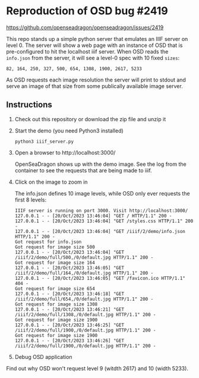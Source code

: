# Reproduction of OSD bug #2419

https://github.com/openseadragon/openseadragon/issues/2419

This repo stands up a simple python server that emulates an IIIF server on level 0.
The server will show a web page with an instance of OSD that is pre-configured to hit the localhost iiif server.
When OSD reads the `info.json` from the server, it will see a level-0 spec with 10 fixed `sizes`:

    82, 164, 250, 327, 500, 654, 1308, 1900, 2617, 5233

As OSD requests each image resolution the server will print to stdout and serve an image of that size
from some publically available image server.

## Instructions

1. Check out this repository or download the zip file and unzip it

2. Start the demo (you need Python3 installed)

       python3 iiif_server.py

3. Open a browser to http://localhost:3000/

   OpenSeaDragon shows up with the demo image.
   See the log from the container to see the requests that are being made to iiif.

4. Click on the image to zoom in

   The info.json defines 10 image levels, while OSD only ever requests the first 8 levels:

       IIIF server is running on port 3000. Visit http://localhost:3000/
       127.0.0.1 - - [20/Oct/2023 13:46:04] "GET / HTTP/1.1" 200 -
       127.0.0.1 - - [20/Oct/2023 13:46:04] "GET /styles.css HTTP/1.1" 200 -
       127.0.0.1 - - [20/Oct/2023 13:46:04] "GET /iiif/2/demo/info.json HTTP/1.1" 200 -
       Got request for info.json
       Got request for image size 500
       127.0.0.1 - - [20/Oct/2023 13:46:04] "GET /iiif/2/demo/full/500,/0/default.jpg HTTP/1.1" 200 -
       Got request for image size 164
       127.0.0.1 - - [20/Oct/2023 13:46:05] "GET /iiif/2/demo/full/164,/0/default.jpg HTTP/1.1" 200 -
       127.0.0.1 - - [20/Oct/2023 13:46:05] "GET /favicon.ico HTTP/1.1" 404 -
       Got request for image size 654
       127.0.0.1 - - [20/Oct/2023 13:46:18] "GET /iiif/2/demo/full/654,/0/default.jpg HTTP/1.1" 200 -
       Got request for image size 1308
       127.0.0.1 - - [20/Oct/2023 13:46:21] "GET /iiif/2/demo/full/1308,/0/default.jpg HTTP/1.1" 200 -
       Got request for image size 1900
       127.0.0.1 - - [20/Oct/2023 13:46:25] "GET /iiif/2/demo/full/1900,/0/default.jpg HTTP/1.1" 200 -
       Got request for image size 1900
       127.0.0.1 - - [20/Oct/2023 13:46:26] "GET /iiif/2/demo/full/1900,/0/default.jpg HTTP/1.1" 200 -
     
5. Debug OSD application

Find out why OSD won't request level 9 (witdth 2617) and 10 (width 5233).
